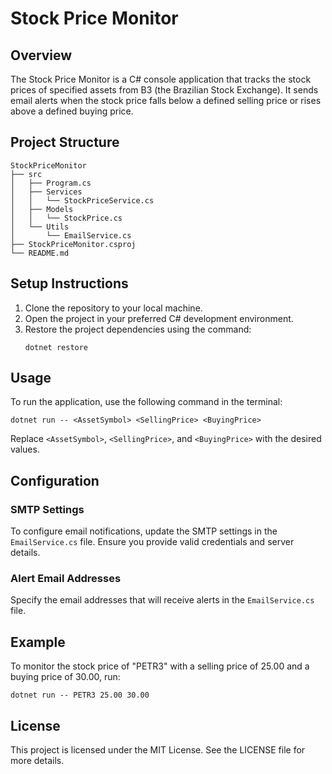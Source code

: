 # Stock Price Monitor

## Overview
The Stock Price Monitor is a C# console application that tracks the stock prices of specified assets from B3 (the Brazilian Stock Exchange). It sends email alerts when the stock price falls below a defined selling price or rises above a defined buying price.

## Project Structure
```
StockPriceMonitor
├── src
│   ├── Program.cs
│   ├── Services
│   │   └── StockPriceService.cs
│   ├── Models
│   │   └── StockPrice.cs
│   └── Utils
│       └── EmailService.cs
├── StockPriceMonitor.csproj
└── README.md
```

## Setup Instructions
1. Clone the repository to your local machine.
2. Open the project in your preferred C# development environment.
3. Restore the project dependencies using the command:
   ```
   dotnet restore
   ```

## Usage
To run the application, use the following command in the terminal:
```
dotnet run -- <AssetSymbol> <SellingPrice> <BuyingPrice>
```
Replace `<AssetSymbol>`, `<SellingPrice>`, and `<BuyingPrice>` with the desired values.

## Configuration
### SMTP Settings
To configure email notifications, update the SMTP settings in the `EmailService.cs` file. Ensure you provide valid credentials and server details.

### Alert Email Addresses
Specify the email addresses that will receive alerts in the `EmailService.cs` file.

## Example
To monitor the stock price of "PETR3" with a selling price of 25.00 and a buying price of 30.00, run:
```
dotnet run -- PETR3 25.00 30.00
```

## License
This project is licensed under the MIT License. See the LICENSE file for more details.